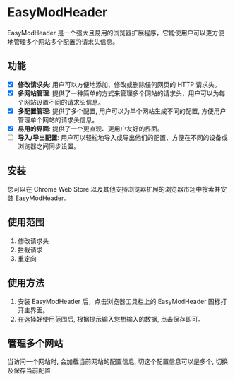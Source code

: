 # EasyModHeader

EasyModHeader 是一个强大且易用的浏览器扩展程序，它能使用户可以更方便地管理多个网站多个配置的请求头信息。

## 功能

- [x] **修改请求头**: 用户可以方便地添加、修改或删除任何网页的 HTTP 请求头。
- [x] **多网站管理**: 提供了一种简单的方式来管理多个网站的请求头，用户可以为每个网站设置不同的请求头信息。
- [x] **多配置管理**: 提供了多个配置, 用户可以为单个网站生成不同的配置, 方便用户管理单个网站的请求头信息。
- [x] **易用的界面**: 提供了一个更直观、更用户友好的界面。
- [ ] **导入/导出配置**: 用户可以轻松地导入或导出他们的配置，方便在不同的设备或浏览器之间同步设置。

## 安装

您可以在 Chrome Web Store 以及其他支持浏览器扩展的浏览器市场中搜索并安装 EasyModHeader。

## 使用范围

1. 修改请求头
2. 拦截请求
3. 重定向

## 使用方法

1. 安装 EasyModHeader 后，点击浏览器工具栏上的 EasyModHeader 图标打开主界面。
2. 在选择好使用范围后, 根据提示输入您想输入的数据, 点击保存即可。

## 管理多个网站

当访问一个网站时, 会加载当前网站的配置信息, 切这个配置信息可以是多个, 切换及保存当前配置
